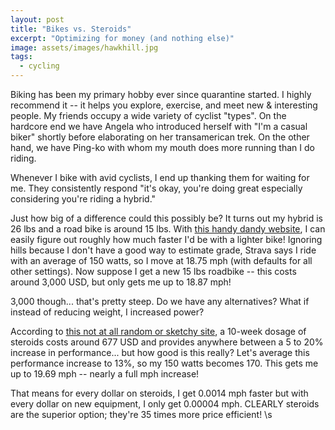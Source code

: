 ```yaml
---
layout: post
title: "Bikes vs. Steroids"
excerpt: "Optimizing for money (and nothing else)"
image: assets/images/hawkhill.jpg
tags: 
  - cycling
---
```


Biking has been my primary hobby ever since quarantine started. I highly recommend it -- it helps you explore, exercise, and meet new & interesting people.
My friends occupy a wide variety of cyclist "types". On the hardcore end we have Angela who introduced herself with "I'm a casual biker" shortly before elaborating on her transamerican trek.
On the other hand, we have Ping-ko with whom my mouth does more running than I do riding. 

Whenever I bike with avid cyclists, I end up thanking them for waiting for me. They consistently respond "it's okay, you're doing great especially considering you're riding a hybrid."

Just how big of a difference could this possibly be? It turns out my hybrid is 26 lbs and a road bike is around 15 lbs. With [this handy dandy website](https://www.gribble.org/cycling/power_v_speed.html), 
I can easily figure out roughly how much faster I'd be with a lighter bike! Ignoring hills because I don't have a good way to estimate grade, Strava says I ride with an average of 150 watts, so I move at 18.75 mph (with defaults for all other settings).
Now suppose I get a new 15 lbs roadbike -- this costs around 3,000 USD, but only gets me up to 18.87 mph!

3,000 though... that's pretty steep. Do we have any alternatives? What if instead of reducing weight, I increased power?

According to [this not at all random or sketchy site](https://www.ilmuseums.com/how-much-are-steroids/), a 10-week dosage of steroids costs around 677 USD and provides anywhere between a 5 to 20% increase in performance... but how good is this really?
Let's average this performance increase to 13%, so my 150 watts becomes 170. This gets me up to 19.69 mph -- nearly a full mph increase! 

That means for every dollar on steroids, I get 0.0014 mph faster but with every dollar on new equipment, I only get 0.00004 mph. CLEARLY steroids are the superior option; they're 35 times more price efficient! \s
